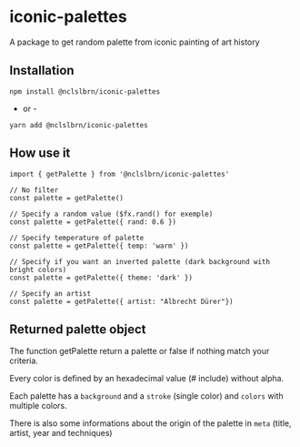 # iconic-palettes

A package to get random palette from iconic painting of art history

## Installation

```
npm install @nclslbrn/iconic-palettes
```

- or - 
```
yarn add @nclslbrn/iconic-palettes
```


## How use it

```
import { getPalette } from '@nclslbrn/iconic-palettes'

// No filter
const palette = getPalette()

// Specify a random value ($fx.rand() for exemple)
const palette = getPalette({ rand: 0.6 }) 

// Specify temperature of palette
const palette = getPalette({ temp: 'warm' })

// Specify if you want an inverted palette (dark background with bright colors)
const palette = getPalette({ theme: 'dark' })

// Specify an artist
const palette = getPalette({ artist: "Albrecht Dürer"})
``` 


## Returned palette object

The function getPalette return a palette or false if nothing match your criteria.

Every color is defined by an hexadecimal value (# include) without alpha.

Each palette has a `background` and a `stroke` (single color) and `colors` with multiple colors.

There is also some informations about the origin of the palette in `meta` (title, artist, year and techniques)  